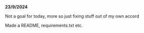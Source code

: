 **23/9/2024**

Not a goal for today, more so just fixing stuff out of my own accord

Made a README, requirements.txt etc.